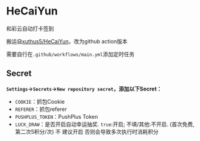 # HeCaiYun

和彩云自动打卡签到

搬运自[xuthus5/HeCaiYun](https://github.com/xuthus5/HeCaiYun)，改为github action版本

需要自行在`.github/workflows/main.yml`添加定时任务

## Secret

**`Settings`->`Secrets`->`New repository secret`，添加以下Secret：**
- `COOKIE`：抓包Cookie
- `REFERER`：抓包referer
- `PUSHPLUS_TOKEN`：PushPlus Token
- `LUCK_DRAW`：是否开启自动幸运抽奖. `true`:开启; 不填/其他:不开启. (首次免费, 第二次5积分/次) 不 建议开启 否则会导致多次执行时消耗积分
